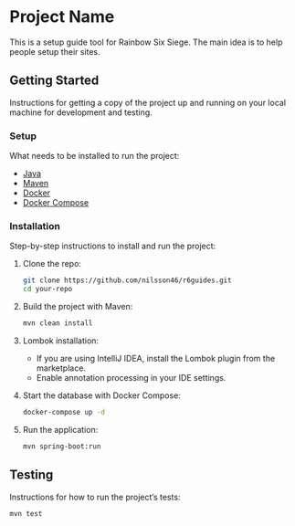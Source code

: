 # Project Name

This is a setup guide tool for Rainbow Six Siege. The main idea is to help people setup their sites. 

## Getting Started

Instructions for getting a copy of the project up and running on your local machine for development and testing.



### Setup

What needs to be installed to run the project:

- [Java](https://www.oracle.com/java/technologies/javase-jdk17-downloads.html) 
- [Maven](https://maven.apache.org/install.html)
- [Docker](https://docs.docker.com/get-docker/)
- [Docker Compose](https://docs.docker.com/compose/install/)

### Installation

Step-by-step instructions to install and run the project:

1. Clone the repo:
    ```sh
    git clone https://github.com/nilsson46/r6guides.git
    cd your-repo
    ```

2. Build the project with Maven:
    ```sh
    mvn clean install
    ```

3. Lombok installation:
    - If you are using IntelliJ IDEA, install the Lombok plugin from the marketplace.
    - Enable annotation processing in your IDE settings.

4. Start the database with Docker Compose:
    ```sh
    docker-compose up -d
    ```
5. Run the application:
    ```sh
    mvn spring-boot:run
    ```


## Testing

Instructions for how to run the project’s tests:

```sh
mvn test
